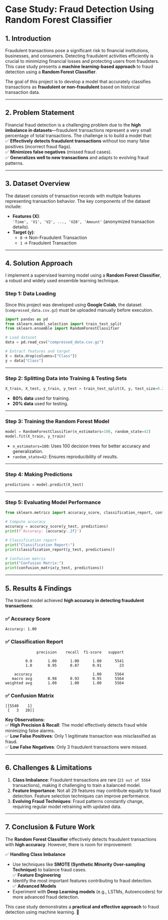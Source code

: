 
# **Case Study: Fraud Detection Using Random Forest Classifier**

## **1. Introduction**
Fraudulent transactions pose a significant risk to financial institutions, businesses, and consumers. Detecting fraudulent activities efficiently is crucial to minimizing financial losses and protecting users from fraudsters. This case study presents a **machine learning-based approach** to fraud detection using a **Random Forest Classifier**.

The goal of this project is to develop a model that accurately classifies transactions as **fraudulent or non-fraudulent** based on historical transaction data.

---

## **2. Problem Statement**
Financial fraud detection is a challenging problem due to the **high imbalance in datasets**—fraudulent transactions represent a very small percentage of total transactions. The challenge is to build a model that:  
✅ **Effectively detects fraudulent transactions** without too many false positives (incorrect fraud flags).  
✅ **Minimizes false negatives** (missed fraud cases).  
✅ **Generalizes well to new transactions** and adapts to evolving fraud patterns.

---

## **3. Dataset Overview**
The dataset consists of transaction records with multiple features representing transaction behavior. The key components of the dataset include:

- **Features (X)**:  
  `'Time', 'V1', 'V2', ..., 'V28', 'Amount'` (anonymized transaction details).  
- **Target (y)**:  
  - `0` → Non-Fraudulent Transaction  
  - `1` → Fraudulent Transaction  

---

## **4. Solution Approach**
I implement a supervised learning model using a **Random Forest Classifier**, a robust and widely used ensemble learning technique.

### **Step 1: Data Loading**
Since this project was developed using **Google Colab**, the dataset (`compressed_data.csv.gz`) must be uploaded manually before execution.

```python
import pandas as pd
from sklearn.model_selection import train_test_split
from sklearn.ensemble import RandomForestClassifier

# Load dataset
data = pd.read_csv("compressed_data.csv.gz")

# Extract features and target
X = data.drop(columns=["Class"])
y = data["Class"]
```

---

### **Step 2: Splitting Data into Training & Testing Sets**
```python
X_train, X_test, y_train, y_test = train_test_split(X, y, test_size=0.2, random_state=42)
```
- **80% data** used for training.  
- **20% data** used for testing.  

---

### **Step 3: Training the Random Forest Model**
```python
model = RandomForestClassifier(n_estimators=100, random_state=42)
model.fit(X_train, y_train)
```
- `n_estimators=100`: Uses 100 decision trees for better accuracy and generalization.  
- `random_state=42`: Ensures reproducibility of results.  

---

### **Step 4: Making Predictions**
```python
predictions = model.predict(X_test)
```

---

### **Step 5: Evaluating Model Performance**
```python
from sklearn.metrics import accuracy_score, classification_report, confusion_matrix

# Compute accuracy
accuracy = accuracy_score(y_test, predictions)
print(f'Accuracy: {accuracy:.2f}')

# Classification report
print("Classification Report:")
print(classification_report(y_test, predictions))

# Confusion matrix
print("Confusion Matrix:")
print(confusion_matrix(y_test, predictions))
```

---

## **5. Results & Findings**
The trained model achieved **high accuracy in detecting fraudulent transactions**:  

### **✅ Accuracy Score**
```
Accuracy: 1.00
```

### **✅ Classification Report**
```
              precision    recall  f1-score   support

         0.0       1.00      1.00      1.00      5541
         1.0       0.95      0.87      0.91        23

    accuracy                           1.00      5564
   macro avg       0.98      0.93      0.95      5564
weighted avg       1.00      1.00      1.00      5564
```

### **✅ Confusion Matrix**
```
[[5540    1]
 [   3   20]]
```

**Key Observations:**  
✅ **High Precision & Recall**: The model effectively detects fraud while minimizing false alarms.  
✅ **Low False Positives**: Only 1 legitimate transaction was misclassified as fraud.  
✅ **Low False Negatives**: Only 3 fraudulent transactions were missed.  

---

## **6. Challenges & Limitations**
1. **Class Imbalance**: Fraudulent transactions are rare (`23 out of 5564` transactions), making it challenging to train a balanced model.  
2. **Feature Importance**: Not all 29 features may contribute equally to fraud detection. Feature selection techniques can improve performance.  
3. **Evolving Fraud Techniques**: Fraud patterns constantly change, requiring regular model retraining with updated data.  

---

## **7. Conclusion & Future Work**
The **Random Forest Classifier** effectively detects fraudulent transactions with **high accuracy**. However, there is room for improvement:

✅ **Handling Class Imbalance**  
   - Use techniques like **SMOTE (Synthetic Minority Over-sampling Technique)** to balance fraud cases.  
✅ **Feature Engineering**  
   - Identify the most important features contributing to fraud detection.  
✅ **Advanced Models**  
   - Experiment with **Deep Learning models** (e.g., LSTMs, Autoencoders) for more advanced fraud detection.  

This case study demonstrates a **practical and effective approach** to fraud detection using machine learning. 🚀  
